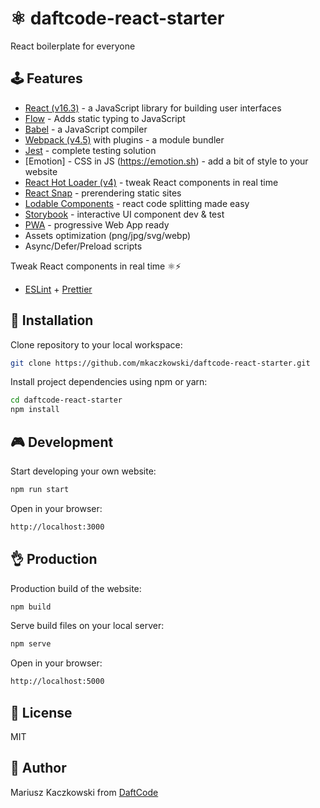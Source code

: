 # ⚛ daftcode-react-starter

React boilerplate for everyone

## 🕹 Features
* [React (v16.3)](https://reactjs.org) - a JavaScript library for building user interfaces
* [Flow](https://github.com/facebook/flow) - Adds static typing to JavaScript
* [Babel](https://babeljs.io) - a JavaScript compiler
* [Webpack (v4.5)](https://webpack.js.org) with plugins - a module bundler
* [Jest](https://facebook.github.io/jest/) - complete testing solution
* [Emotion] - CSS in JS  (https://emotion.sh) - add a bit of style to your website
* [React Hot Loader (v4)](https://github.com/gaearon/react-hot-loader) - tweak React components in real time
* [React Snap](https://github.com/stereobooster/react-snap) - prerendering static sites
* [Lodable Components](https://github.com/smooth-code/loadable-components) - react code splitting made easy
* [Storybook](https://github.com/storybooks/storybook) - interactive UI component dev & test
* [PWA](https://developers.google.com/web/progressive-web-apps/) - progressive Web App ready
* Assets optimization (png/jpg/svg/webp)
* Async/Defer/Preload scripts

Tweak React components in real time ⚛️⚡️
* [ESLint](https://eslint.org) + [Prettier](https://prettier.io)

## 🔧 Installation

Clone repository to your local workspace:
```bash
git clone https://github.com/mkaczkowski/daftcode-react-starter.git
```

Install project dependencies using npm or yarn:

```bash
cd daftcode-react-starter
npm install
```

## 🎮 Development

Start developing your own website:

```bash
npm run start
```

Open in your browser:

```bash
http://localhost:3000
```

## 👌 Production

Production build of the website:

```bash
npm build
```

Serve build files on your local server:

```bash
npm serve
```

Open in your browser:

```bash
http://localhost:5000
```

## 📜 License

MIT

## 👨 Author

Mariusz Kaczkowski from [DaftCode](http://daftcode.pl)
